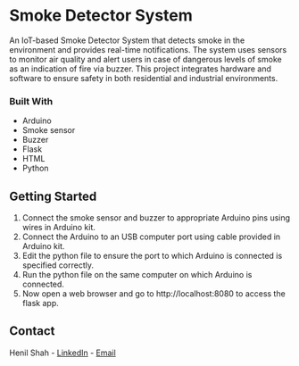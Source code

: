 
# Smoke Detector System
<!-- TABLE OF CONTENTS -->
<!--
<details open="true">
  <summary>Table of Contents</summary>
  <ol>
    <li>
      <a href="#about-the-project">About The Project</a>
      <ul>
        <li><a href="#built-with">Built With</a></li>
      </ul>
    </li>
    <li>
      <a href="#getting-started">Getting Started</a>
    </li>
    <li><a href="#contact">Contact</a></li>
  </ol>
</details>
-->


<!-- ABOUT THE PROJECT
## About The Project  -->
An IoT-based Smoke Detector System that detects smoke in the environment and provides real-time notifications. The system uses sensors to monitor air quality and alert users in case of dangerous levels of smoke as an indication of fire via buzzer. This project integrates hardware and software to ensure safety in both residential and industrial environments.

### Built With
* Arduino
* Smoke sensor
* Buzzer
* Flask
* HTML
* Python

<!-- GETTING STARTED -->
## Getting Started
 1. Connect the smoke sensor and buzzer to appropriate Arduino pins using wires in Arduino kit.
 2. Connect the Arduino to an USB computer port using cable provided in Arduino kit.
 3. Edit the python file to ensure the port to which Arduino is connected is specified correctly. 
 4. Run the python file on the same computer on which Arduino is connected.
 5. Now open a web browser and go to http://localhost:8080 to access the flask app.

<!-- CONTACT -->
## Contact
Henil Shah - [LinkedIn](https://www.linkedin.com/in/ssh-henil) - [Email](mailto:henilshahssh@gmail.com)
